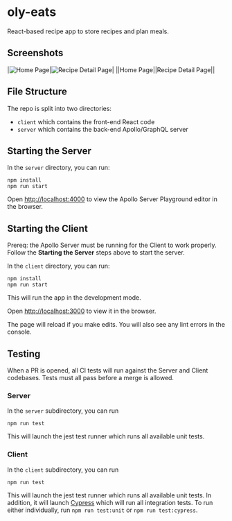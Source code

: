 # oly-eats

React-based recipe app to store recipes and plan meals.

## Screenshots

|![Home Page](screenshots/home-page-screenhost.PNG 'Sample Home Page')|![Recipe Detail Page](screenshots/recipe-detail-screenhost.PNG 'Sample Recipe Page')|
||Home Page||Recipe Detail Page||

## File Structure

The repo is split into two directories:

- `client` which contains the front-end React code
- `server` which contains the back-end Apollo/GraphQL server

## Starting the Server

In the `server` directory, you can run:

```
npm install
npm run start
```

Open [http://localhost:4000](http://localhost:4000) to view the Apollo Server Playground editor in the browser.

## Starting the Client

Prereq: the Apollo Server must be running for the Client to work properly. Follow the **Starting the Server** steps above to start the server.

In the `client` directory, you can run:

```
npm install
npm run start
```

This will run the app in the development mode.

Open [http://localhost:3000](http://localhost:3000) to view it in the browser.

The page will reload if you make edits. You will also see any lint errors in the console.

## Testing

When a PR is opened, all CI tests will run against the Server and Client codebases. Tests must all pass before a merge is allowed.

### Server

In the `server` subdirectory, you can run

`npm run test`

This will launch the jest test runner which runs all available unit tests.

### Client

In the `client` subdirectory, you can run

`npm run test`

This will launch the jest test runner which runs all available unit tests. In addition, it will launch [Cypress](https://www.cypress.io/) which will run all integration tests. To run either individually, run `npm run test:unit` or `npm run test:cypress`.
